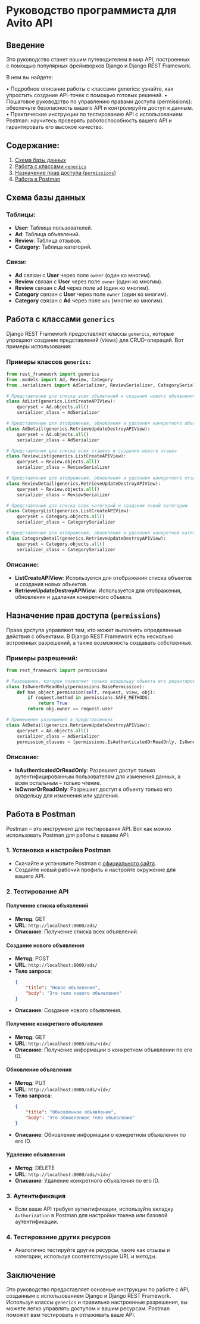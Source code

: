 # Руководство программиста для Avito API

## Введение

Это руководство станет вашим путеводителем в мир API, построенных с помощью популярных фреймворков Django и Django REST Framework. 

В нем вы найдете:

• Подробное описание работы с классами generics: узнайте, как упростить создание API-точек с помощью готовых решений. 
• Пошаговое руководство по управлению правами доступа (permissions): обеспечьте безопасность вашего API и контролируйте доступ к данным.
• Практические инструкции по тестированию API с использованием Postman: научитесь проверять работоспособность вашего API и гарантировать его высокое качество.

## Содержание:

1. [Схема базы данных](#схема-базы-данных)
2. [Работа с классами `generics`](#работа-с-классами-generics)
3. [Назначение прав доступа (`permissions`)](#назначение-прав-доступа-permissions)
4. [Работа в Postman](#работа-в-postman)

## Схема базы данных

### Таблицы:
- **User**: Таблица пользователей.
- **Ad**: Таблица объявлений.
- **Review**: Таблица отзывов.
- **Category**: Таблица категорий.

### Связи:
- **Ad** связан с **User** через поле `owner` (один ко многим).
- **Review** связан с **User** через поле `owner` (один ко многим).
- **Review** связан с **Ad** через поле `ad` (один ко многим).
- **Category** связан с **User** через поле `owner` (один ко многим).
- **Category** связан с **Ad** через поле `ads` (многие ко многим).

## Работа с классами `generics`

Django REST Framework предоставляет классы `generics`, которые упрощают создание представлений (views) для CRUD-операций. Вот примеры использования:

### Примеры классов `generics`:

```python
from rest_framework import generics
from .models import Ad, Review, Category
from .serializers import AdSerializer, ReviewSerializer, CategorySerializer

# Представление для списка всех объявлений и создания нового объявления
class AdList(generics.ListCreateAPIView):
    queryset = Ad.objects.all()
    serializer_class = AdSerializer

# Представление для отображения, обновления и удаления конкретного объявления
class AdDetail(generics.RetrieveUpdateDestroyAPIView):
    queryset = Ad.objects.all()
    serializer_class = AdSerializer

# Представление для списка всех отзывов и создания нового отзыва
class ReviewList(generics.ListCreateAPIView):
    queryset = Review.objects.all()
    serializer_class = ReviewSerializer

# Представление для отображения, обновления и удаления конкретного отзыва
class ReviewDetail(generics.RetrieveUpdateDestroyAPIView):
    queryset = Review.objects.all()
    serializer_class = ReviewSerializer

# Представление для списка всех категорий и создания новой категории
class CategoryList(generics.ListCreateAPIView):
    queryset = Category.objects.all()
    serializer_class = CategorySerializer

# Представление для отображения, обновления и удаления конкретной категории
class CategoryDetail(generics.RetrieveUpdateDestroyAPIView):
    queryset = Category.objects.all()
    serializer_class = CategorySerializer
```

### Описание:
- **ListCreateAPIView**: Используется для отображения списка объектов и создания новых объектов.
- **RetrieveUpdateDestroyAPIView**: Используется для отображения, обновления и удаления конкретного объекта.

## Назначение прав доступа (`permissions`)

Права доступа управляют тем, кто может выполнять определенные действия с объектами. В Django REST Framework есть несколько встроенных разрешений, а также возможность создавать собственные.

### Примеры разрешений:

```python
from rest_framework import permissions

# Разрешение, которое позволяет только владельцу объекта его редактировать или удалять
class IsOwnerOrReadOnly(permissions.BasePermission):
    def has_object_permission(self, request, view, obj):
        if request.method in permissions.SAFE_METHODS:
            return True
        return obj.owner == request.user

# Применение разрешений в представлениях
class AdDetail(generics.RetrieveUpdateDestroyAPIView):
    queryset = Ad.objects.all()
    serializer_class = AdSerializer
    permission_classes = [permissions.IsAuthenticatedOrReadOnly, IsOwnerOrReadOnly]
```

### Описание:
- **IsAuthenticatedOrReadOnly**: Разрешает доступ только аутентифицированным пользователям для изменения данных, а всем остальным – только чтение.
- **IsOwnerOrReadOnly**: Разрешает доступ к объекту только его владельцу для изменения или удаления.

## Работа в Postman

Postman – это инструмент для тестирования API. Вот как можно использовать Postman для работы с вашим API:

### 1. Установка и настройка Postman
- Скачайте и установите Postman с [официального сайта](https://www.postman.com/downloads/).
- Создайте новый рабочий профиль и настройте окружение для вашего API.

### 2. Тестирование API

#### Получение списка объявлений
- **Метод**: GET
- **URL**: `http://localhost:8000/ads/`
- **Описание**: Получение списка всех объявлений.

#### Создание нового объявления
- **Метод**: POST
- **URL**: `http://localhost:8000/ads/`
- **Тело запроса**:
  ```json
  {
      "title": "Новое объявление",
      "body": "Это тело нового объявления"
  }
  ```
- **Описание**: Создание нового объявления.

#### Получение конкретного объявления
- **Метод**: GET
- **URL**: `http://localhost:8000/ads/<id>/`
- **Описание**: Получение информации о конкретном объявлении по его ID.

#### Обновление объявления
- **Метод**: PUT
- **URL**: `http://localhost:8000/ads/<id>/`
- **Тело запроса**:
  ```json
  {
      "title": "Обновленное объявление",
      "body": "Это обновленное тело объявления"
  }
  ```
- **Описание**: Обновление информации о конкретном объявлении по его ID.

#### Удаление объявления
- **Метод**: DELETE
- **URL**: `http://localhost:8000/ads/<id>/`
- **Описание**: Удаление конкретного объявления по его ID.

### 3. Аутентификация
- Если ваше API требует аутентификации, используйте вкладку `Authorization` в Postman для настройки токена или базовой аутентификации.

### 4. Тестирование других ресурсов
- Аналогично тестируйте другие ресурсы, такие как отзывы и категории, используя соответствующие URL и методы.

## Заключение

Это руководство предоставляет основные инструкции по работе с API, созданным с использованием Django и Django REST Framework. Используя классы `generics` и правильно настроенные разрешения, вы можете легко управлять доступом к вашим ресурсам. Postman поможет вам тестировать и отлаживать ваше API.
